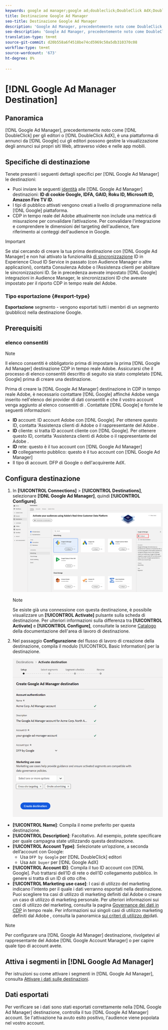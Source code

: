 ```yaml
---
keywords: google ad manager;google ad;doubleclick;DoubleClick AdX;DoubleClick;Google Ad Manager;Google ad manager
title: Destinazione Google Ad Manager
seo-title: Destinazione Google Ad Manager
description: 'Google Ad Manager, precedentemente noto come DoubleClick for Publishers o DoubleClick AdX, è una piattaforma di annunci pubblicitari di Google che offre agli editori i mezzi per gestire la visualizzazione degli annunci sui loro siti Web, attraverso video e nelle app mobili. '
seo-description: 'Google Ad Manager, precedentemente noto come DoubleClick for Publishers o DoubleClick AdX, è una piattaforma di annunci pubblicitari di Google che offre agli editori i mezzi per gestire la visualizzazione degli annunci sui loro siti Web, attraverso video e nelle app mobili. '
translation-type: tm+mt
source-git-commit: d20b558a6f4518be74cd5969c50a5db310370c08
workflow-type: tm+mt
source-wordcount: '673'
ht-degree: 0%

---
```



# [!DNL Google Ad Manager Destination]

## Panoramica

[!DNL Google Ad Manager], precedentemente noto come [!DNL DoubleClick] per gli editori o [!DNL DoubleClick AdX], è una piattaforma di annunci da [!DNL Google] cui gli editori possono gestire la visualizzazione degli annunci sui propri siti Web, attraverso video e nelle app mobili.

## Specifiche di destinazione

Tenete presenti i seguenti dettagli specifici per [!DNL Google Ad Manager] le destinazioni:

* Puoi inviare le seguenti [identità](../../identity-service/namespaces.md) alle [!DNL Google Ad Manager] destinazioni: **ID di cookie Google, IDFA, GAID, Roku ID, Microsoft ID,  Amazon Fire TV ID**.
* I tipi di pubblico attivati vengono creati a livello di programmazione nella [!DNL Google] piattaforma.
*  CDP in tempo reale del Adobe attualmente non include una metrica di misurazione per convalidare l’attivazione. Per convalidare l&#39;integrazione e comprendere le dimensioni del targeting dell&#39;audience, fare riferimento ai conteggi dell&#39;audience in Google.

>[!IMPORTANT]
>
>Se stai cercando di creare la tua prima destinazione con [!DNL Google Ad Manager] e non hai attivato la funzionalità [di sincronizzazione](https://docs.adobe.com/content/help/en/id-service/using/id-service-api/methods/idsync.html) ID in  Experience Cloud ID Service in passato (con  Audience Manager o altre applicazioni), contatta  Consulenza Adobe o l’Assistenza clienti per abilitare le sincronizzazioni ID. Se in precedenza avevate impostato [!DNL Google] integrazioni in  Audience Manager, le sincronizzazioni ID che avevate impostato per il riporto  CDP in tempo reale del Adobe.

### Tipo esportazione {#export-type}

**Esportazione** segmento - vengono esportati tutti i membri di un segmento (pubblico) nella destinazione Google.

## Prerequisiti  

### elenco consentiti 

>[!NOTE]
>
>Il elenco consentiti  è obbligatorio prima di impostare la prima [!DNL Google Ad Manager] destinazione  CDP in tempo reale Adobe. Assicurarsi che il processo di elenco consentiti  descritto di seguito sia stato completato [!DNL Google] prima di creare una destinazione.

Prima di creare la [!DNL Google Ad Manager] destinazione in CDP in tempo reale  Adobe, è necessario contattare [!DNL Google] affinché  Adobe venga inserito nell&#39;elenco dei provider di dati consentiti e che il vostro account venga aggiunto al elenco consentiti di . Contattate [!DNL Google] e fornite le seguenti informazioni:

* **ID** account:  ID account  Adobe con [!DNL Google]. Per ottenere questo ID, contatta &#39;Assistenza clienti di Adobe o il rappresentante del Adobe .
* **ID** cliente: si tratta  ID account  cliente con [!DNL Google]. Per ottenere questo ID, contatta &#39;Assistenza clienti di Adobe o il rappresentante del Adobe .
* **ID** rete: questo è il tuo account con [!DNL Google Ad Manager]
* **ID** collegamento pubblico: questo è il tuo account con [!DNL Google Ad Manager]
* Il tipo di account. DFP di Google o dell&#39;acquirente AdX.

## Configura destinazione

1. In **[!UICONTROL Connections]** > **[!UICONTROL Destinations]**, selezionare **[!DNL Google Ad Manager]**, quindi **[!UICONTROL Configure]**.
   ![Connect, destinazione Google Ad Manager](/help/rtcdp/destinations/assets/google-1-destination.png)

   >[!NOTE]
   >
   >Se esiste già una connessione con questa destinazione, è possibile visualizzare un **[!UICONTROL Activate]** pulsante sulla scheda di destinazione. Per ulteriori informazioni sulla differenza tra **[!UICONTROL Activate]** e **[!UICONTROL Configure]**, consultate la sezione [Catalogo](/help/rtcdp/destinations/destinations-workspace.md#catalog) della documentazione dell&#39;area di lavoro di destinazione.

2. Nel passaggio **Configurazione** del flusso di lavoro di creazione della destinazione, compila il modulo [!UICONTROL Basic Information] per la destinazione. <br>

   ![Informazioni di base Google Ad Manager](/help/rtcdp/destinations/assets/google-1-destination-setup-step.png)
* **[!UICONTROL Name]**: Compila il nome preferito per questa destinazione.
* **[!UICONTROL Description]**: Facoltativo. Ad esempio, potete specificare per quale campagna state utilizzando questa destinazione.
* **[!UICONTROL Account Type]**: Selezionate un’opzione, a seconda dell’account con Google:
   * Usa `DFP by Google` per [!DNL DoubleClick] editori
   * Usa `AdX buyer` per [!DNL Google AdX]
* **[!UICONTROL Account ID]**: Compila il tuo ID account con [!DNL Google]. Può trattarsi dell’ID di rete o dell’ID collegamento pubblico. In genere si tratta di un ID di otto cifre.
* **[!UICONTROL Marketing use case]**: I casi di utilizzo del marketing indicano l&#39;intento per il quale i dati verranno esportati nella destinazione. Puoi scegliere tra  casi di utilizzo di marketing definiti dal Adobe o creare un caso di utilizzo di marketing personale. Per ulteriori informazioni sui casi di utilizzo del marketing, consulta la pagina [Governance dei dati in CDP](/help/rtcdp/privacy/data-governance-overview.md#destinations) in tempo reale. Per informazioni sui singoli casi di utilizzo marketing definiti dal Adobe , consulta la panoramica [sui criteri di utilizzo dei](/help/data-governance/policies/overview.md#core-actions)dati.

>[!NOTE]
>
> Per configurare una [!DNL Google Ad Manager] destinazione, rivolgetevi al rappresentante del Adobe [!DNL Google Account Manager] o  per capire quale tipo di account avete.

## Attiva i segmenti in [!DNL Google Ad Manager]

Per istruzioni su come attivare i segmenti in [!DNL Google Ad Manager], consulta [Attivare i dati sulle destinazioni](/help/rtcdp/destinations/activate-destinations.md).

## Dati esportati

Per verificare se i dati sono stati esportati correttamente nella [!DNL Google Ad Manager] destinazione, controlla il tuo [!DNL Google Ad Manager] account. Se l&#39;attivazione ha avuto esito positivo, l&#39;audience viene popolata nel vostro account.
